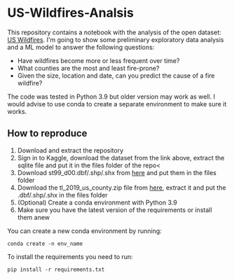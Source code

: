 # US-Wildfires-Analsis

This repository contains a notebook with the analysis of the open dataset: <a href="https://www.kaggle.com/datasets/rtatman/188-million-us-wildfires">US Wildfires</a>. I'm going to show some preliminary exploratory data analysis and a ML model to answer the following questions:
<ul>
    <li>Have wildfires become more or less frequent over time?</li>
    <li>What counties are the most and least fire-prone?</li>
    <li>Given the size, location and date, can you predict the cause of a fire wildfire?</li>
</ul> 

The code was tested in Python 3.9 but older version may work as well. I would advise to use conda to create a separate environment to make sure it works.

## How to reproduce

<ol>
    <li>Download and extract the repository</li>
    <li>Sign in to Kaggle, download the dataset from the link above, extract the sqlite file and put it in the files folder of the repo<</li>
    <li>Download st99_d00.dbf/.shp/.shx from <a href="https://github.com/matplotlib/basemap/tree/master/examples">here</a> and put them in the files folder</li>
    <li>Download the tl_2019_us_county.zip file from <a href="https://catalog.data.gov/dataset/tiger-line-shapefile-2019-nation-u-s-current-county-and-equivalent-national-shapefile">here</a>, extract it and put the .dbf/.shp/.shx in the files folder
    <li>(Optional) Create a conda environment with Python 3.9</li>
    <li>Make sure you have the latest version of the requirements or install them anew</li>
</ol> 

You can create a new conda environment by running:
```
conda create -n env_name
```
To install the requirements you need to run:
```
pip install -r requirements.txt
```
